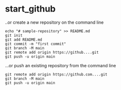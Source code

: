 # start_github

..or create a new repository on the command line  
```
echo "# sample-repository" >> README.md
git init
git add README.md
git commit -m "first commit"
git branch -M main
git remote add origin https://github....git
git push -u origin main
```

...or push an existing repository from the command line  
```
git remote add origin https://github.com....git
git branch -M main
git push -u origin main
```

